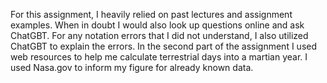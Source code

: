 For this assignment, I heavily relied on past lectures and assignment examples.
When in doubt I would also look up questions online and ask ChatGBT.
For any notation errors that I did not understand, I also utilized ChatGBT to explain the errors.
In the second part of the assignment I used web resources to help me calculate terrestrial days into a martian year. I used Nasa.gov to inform my figure for already known data.
